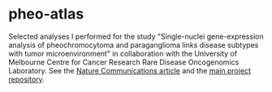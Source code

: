# pheo-atlas

Selected analyses I performed for the study "Single-nuclei gene-expression analysis of pheochromocytoma and paraganglioma links disease subtypes with tumor microenvironment" in collaboration with the University of Melbourne Centre for Cancer Research Rare Disease Oncogenomics Laboratory. See the [Nature Communications article](https://www.nature.com/articles/s41467-022-34011-3) and the [main project repository](https://github.com/UMCCR-RADIO-Lab/snRNA-seq-atlas-of-pheochromocytoma-and-paraganglioma).
